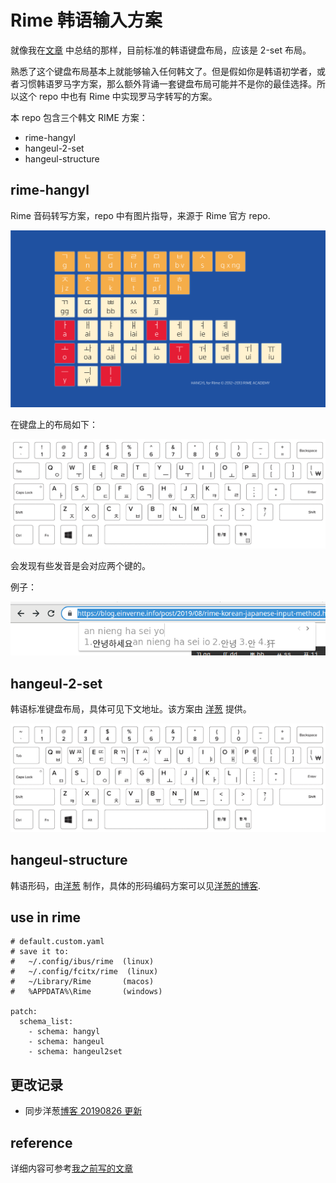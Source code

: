 # Rime 韩语输入方案

就像我在[文章](https://blog.einverne.info/post/2019/08/rime-korean-japanese-input-method.html) 中总结的那样，目前标准的韩语键盘布局，应该是 2-set 布局。

熟悉了这个键盘布局基本上就能够输入任何韩文了。但是假如你是韩语初学者，或者习惯韩语罗马字方案，那么额外背诵一套键盘布局可能并不是你的最佳选择。所以这个 repo 中也有 Rime 中实现罗马字转写的方案。

本 repo 包含三个韩文 RIME 方案：

- rime-hangyl
- hangeul-2-set
- hangeul-structure

## rime-hangyl
Rime 音码转写方案，repo 中有图片指导，来源于 Rime 官方 repo.

![Hangyl For Rime](assets/Hangyl_for_Rime.png)

在键盘上的布局如下：

![Hangyl](assets/hangyl_rime_keyboard_layout.png)

会发现有些发音是会对应两个键的。

例子：

![example hangyl](assets/rime-hangyl.png)

## hangeul-2-set
韩语标准键盘布局，具体可见下文地址。该方案由 [洋葱](http://deltazone.pixnet.net/blog/post/264243364) 提供。

![standard korean keyboard layout](assets/standard_korean_keyboard_layout.png)

## hangeul-structure
韩语形码，由[洋葱](http://deltazone.pixnet.net/blog/post/264243364) 制作，具体的形码编码方案可以见[洋葱的博客](http://deltazone.pixnet.net/blog/post/264243364).

## use in rime

	# default.custom.yaml
	# save it to:
	#   ~/.config/ibus/rime  (linux)
	#   ~/.config/fcitx/rime  (linux)
	#   ~/Library/Rime       (macos)
	#   %APPDATA%\Rime       (windows)

	patch:
	  schema_list:
	    - schema: hangyl
	    - schema: hangeul
	    - schema: hangeul2set

## 更改记录

- 同步洋葱[博客 20190826 更新](http://deltazone.pixnet.net/blog/post/341170670)

## reference

详细内容可参考[我之前写的文章](https://blog.einverne.info/post/2019/08/rime-korean-japanese-input-method.html)
